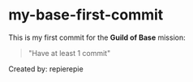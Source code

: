 # my-base-first-commit

This is my first commit for the **Guild of Base** mission:  
> "Have at least 1 commit" 

Created by: repierepie 
